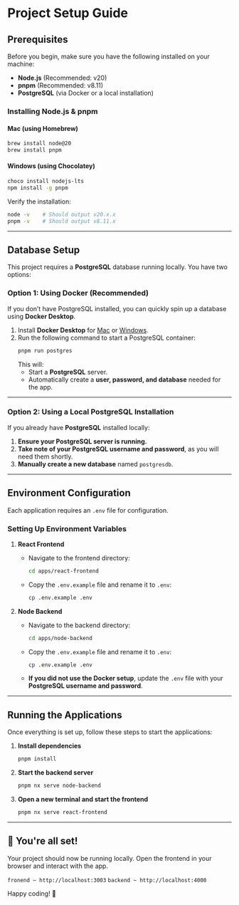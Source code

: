 # **Project Setup Guide**

## **Prerequisites**

Before you begin, make sure you have the following installed on your machine:

- **Node.js** (Recommended: v20)
- **pnpm** (Recommended: v8.11)
- **PostgreSQL** (via Docker or a local installation)

### **Installing Node.js & pnpm**

#### **Mac (using Homebrew)**

```sh
brew install node@20
brew install pnpm
```

#### **Windows (using Chocolatey)**

```sh
choco install nodejs-lts
npm install -g pnpm
```

Verify the installation:

```sh
node -v    # Should output v20.x.x
pnpm -v    # Should output v8.11.x
```

---

## **Database Setup**

This project requires a **PostgreSQL** database running locally. You have two options:

### **Option 1: Using Docker (Recommended)**

If you don’t have PostgreSQL installed, you can quickly spin up a database using **Docker Desktop**.

1. Install **Docker Desktop** for [Mac](https://www.docker.com/products/docker-desktop/) or [Windows](https://www.docker.com/products/docker-desktop/).
2. Run the following command to start a PostgreSQL container:
   ```sh
   pnpm run postgres
   ```
   This will:
   - Start a **PostgreSQL** server.
   - Automatically create a **user, password, and database** needed for the app.

---

### **Option 2: Using a Local PostgreSQL Installation**

If you already have **PostgreSQL** installed locally:

1. **Ensure your PostgreSQL server is running.**
2. **Take note of your PostgreSQL username and password**, as you will need them shortly.
3. **Manually create a new database** named `postgresdb`.

---

## **Environment Configuration**

Each application requires an `.env` file for configuration.

### **Setting Up Environment Variables**

1. **React Frontend**

   - Navigate to the frontend directory:
     ```sh
     cd apps/react-frontend
     ```
   - Copy the `.env.example` file and rename it to `.env`:
     ```sh
     cp .env.example .env
     ```

2. **Node Backend**
   - Navigate to the backend directory:
     ```sh
     cd apps/node-backend
     ```
   - Copy the `.env.example` file and rename it to `.env`:
     ```sh
     cp .env.example .env
     ```
   - **If you did not use the Docker setup**, update the `.env` file with your **PostgreSQL username and password**.

---

## **Running the Applications**

Once everything is set up, follow these steps to start the applications:

1. **Install dependencies**
   ```sh
   pnpm install
   ```
2. **Start the backend server**
   ```sh
   pnpm nx serve node-backend
   ```
3. **Open a new terminal and start the frontend**
   ```sh
   pnpm nx serve react-frontend
   ```

---

## **🎉 You're all set!**

Your project should now be running locally. Open the frontend in your browser and interact with the app.

```fronend ~ http://localhost:3003```
```backend ~ http://localhost:4000```

Happy coding! 🚀
